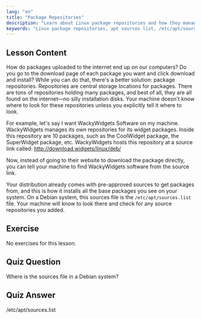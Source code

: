 ```yaml
---
lang: "en"
title: "Package Repositories"
description: "Learn about Linux package repositories and how they manage software. Discover how to find and add package sources like /etc/apt/sources.list for easy installation."
keywords: "Linux package repositories, apt sources list, /etc/apt/sources.list, Linux packages, beginner Linux, Linux tutorial, package management"
---
```


## Lesson Content

How do packages uploaded to the internet end up on our computers? Do you go to the download page of each package you want and click download and install? While you can do that, there's a better solution: package repositories. Repositories are central storage locations for packages. There are tons of repositories holding many packages, and best of all, they are all found on the internet—no silly installation disks. Your machine doesn't know where to look for these repositories unless you explicitly tell it where to look.

For example, let's say I want WackyWidgets Software on my machine. WackyWidgets manages its own repositories for its widget packages. Inside this repository are 10 packages, such as the CoolWidget package, the SuperWidget package, etc. WackyWidgets hosts this repository at a source link called: <http://download.widgets/linux/deb/>

Now, instead of going to their website to download the package directly, you can tell your machine to find WackyWidgets software from the source link.

Your distribution already comes with pre-approved sources to get packages from, and this is how it installs all the base packages you see on your system. On a Debian system, this sources file is the `/etc/apt/sources.list` file. Your machine will know to look there and check for any source repositories you added.

## Exercise

No exercises for this lesson.

## Quiz Question

Where is the sources file in a Debian system?

## Quiz Answer

/etc/apt/sources.list
